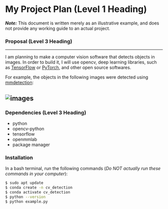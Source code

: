 # My Project Plan (Level 1 Heading)
***Note:*** This document is written merely as an illustrative example, and does not provide any working guide to an actual project. 

### Proposal (Level 3 Heading)
---
I am planning to make a computer vision software that detects objects in images.
In order to build it, I will use opencv, deep learning libraries, such as [TensorFlow](https://www.tensorflow.org/) or [PyTorch](https://pytorch.org/), and other open source softwares. 

For example, the objects in the following images were detected using [mmdetection](https://github.com/open-mmlab/mmdetection):

![images](https://user-images.githubusercontent.com/12907710/137271636-56ba1cd2-b110-4812-8221-b4c120320aa9.png)
---
### Dependencies (Level 3 Heading)
- python
- opencv-python
- tensorflow
- openmmlab
- package manager

### Installation
In a bash terminal, run the following commands (*Do NOT actually run these commands in your computer*):
```sh
$ sudo apt update
$ conda create -n cv_detection
$ conda activate cv_detection
$ python --version
$ python example.py
```
